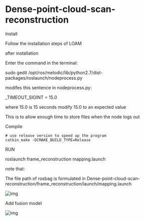 # Dense-point-cloud-scan-reconstruction

Install

Follow the installation steps of LOAM

after installation

Enter the command in the terminal:

sudo gedit /opt/ros/melodic/lib/python2.7/dist-packages/roslaunch/nodeprocess.py

modifes this sentence in nodeprocess.py:

_TIMEOUT_SIGINT = 15.0 

where 15.0 is 15 seconds
modify 15.0 to an expected value

This is to allow enough time to store files when the node logs out

Compile
```
# use release version to speed up the program
catkin_make -DCMAKE_BUILD_TYPE=Release
```

RUN

roslaunch frame_reconstruction mapping.launch

note that:

The file path of rosbag is formulated in Dense-point-cloud-scan-reconstruction/frame_reconstruction/launch/mapping.launch

![img](rqt_graph.png)

Add fusion model

![img](rqt_graph_2.png)

